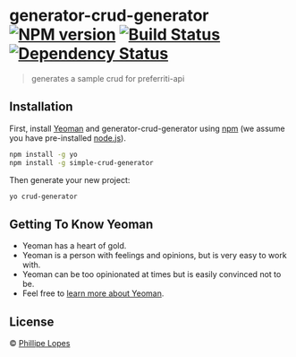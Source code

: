 # generator-crud-generator [![NPM version][npm-image]][npm-url] [![Build Status][travis-image]][travis-url] [![Dependency Status][daviddm-image]][daviddm-url]

> generates a sample crud for preferriti-api

## Installation

First, install [Yeoman](http://yeoman.io) and generator-crud-generator using [npm](https://www.npmjs.com/) (we assume you have pre-installed [node.js](https://nodejs.org/)).

```bash
npm install -g yo
npm install -g simple-crud-generator
```

Then generate your new project:

```bash
yo crud-generator
```

## Getting To Know Yeoman

- Yeoman has a heart of gold.
- Yeoman is a person with feelings and opinions, but is very easy to work with.
- Yeoman can be too opinionated at times but is easily convinced not to be.
- Feel free to [learn more about Yeoman](http://yeoman.io/).

## License

© [Phillipe Lopes]()

[daviddm-image]: https://david-dm.org/paflopes/generator-crud-generator.svg?theme=shields.io
[daviddm-url]: https://david-dm.org/paflopes/generator-crud-generator
[npm-image]: https://badge.fury.io/js/generator-crud-generator.svg
[npm-url]: https://npmjs.org/package/generator-crud-generator
[travis-image]: https://travis-ci.org/paflopes/generator-crud-generator.svg?branch=master
[travis-url]: https://travis-ci.org/paflopes/generator-crud-generator
